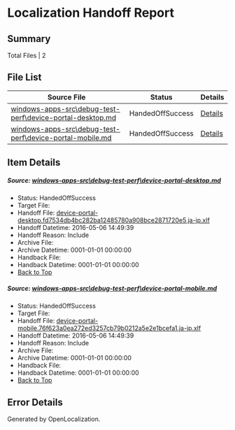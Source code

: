 # <a name='report-top'></a> Localization Handoff Report

## Summary
 Total Files | 2

## File List
 Source File | Status | Details 
 ----------- | ------ | ------- 
 [windows-apps-src\debug-test-perf\device-portal-desktop.md](https://github.com/Microsoft/windows-apps/blob/9321e975c455ff61f7977e9972aee7c5d92a7add/windows-apps-src/debug-test-perf/device-portal-desktop.md) | HandedOffSuccess | [Details](#9021ca85f188d8f41fd297a873915709c9b2708c1912)
 [windows-apps-src\debug-test-perf\device-portal-mobile.md](https://github.com/Microsoft/windows-apps/blob/df6d42d6a91b8721e905fe9bc3a339dc33408459/windows-apps-src/debug-test-perf/device-portal-mobile.md) | HandedOffSuccess | [Details](#eeeb8f98d97468544cc30e3d9884cce15cb913a91914)

## Item Details
##### <a name='9021ca85f188d8f41fd297a873915709c9b2708c1912'></a> Source: [windows-apps-src\debug-test-perf\device-portal-desktop.md](https://github.com/Microsoft/windows-apps/blob/9321e975c455ff61f7977e9972aee7c5d92a7add/windows-apps-src/debug-test-perf/device-portal-desktop.md)
* Status: HandedOffSuccess
* Target File: 
* Handoff File: [device-portal-desktop.fd7534db4bc282ba12485780a908bce2871720e5.ja-jp.xlf](https://github.com/Microsoft/WDG.handoff/blob/fc4794aa865fd5dfe7497226354bb8b128bf6635/ol-handoff/Microsoft/windows-apps.ja-jp/master/device-portal-desktop.fd7534db4bc282ba12485780a908bce2871720e5.ja-jp.xlf)
* Handoff Datetime: 2016-05-06 14:49:39
* Handoff Reason: Include
* Archive File: 
* Archive Datetime: 0001-01-01 00:00:00
* Handback File: 
* Handback Datetime: 0001-01-01 00:00:00
* [Back to Top](#report-top)

##### <a name='eeeb8f98d97468544cc30e3d9884cce15cb913a91914'></a> Source: [windows-apps-src\debug-test-perf\device-portal-mobile.md](https://github.com/Microsoft/windows-apps/blob/df6d42d6a91b8721e905fe9bc3a339dc33408459/windows-apps-src/debug-test-perf/device-portal-mobile.md)
* Status: HandedOffSuccess
* Target File: 
* Handoff File: [device-portal-mobile.76f623a0ea272ed3257cb79b0212a5e2e1bcefa1.ja-jp.xlf](https://github.com/Microsoft/WDG.handoff/blob/fc4794aa865fd5dfe7497226354bb8b128bf6635/ol-handoff/Microsoft/windows-apps.ja-jp/master/device-portal-mobile.76f623a0ea272ed3257cb79b0212a5e2e1bcefa1.ja-jp.xlf)
* Handoff Datetime: 2016-05-06 14:49:39
* Handoff Reason: Include
* Archive File: 
* Archive Datetime: 0001-01-01 00:00:00
* Handback File: 
* Handback Datetime: 0001-01-01 00:00:00
* [Back to Top](#report-top)


## Error Details

Generated by OpenLocalization.
